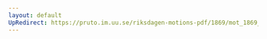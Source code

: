 ```yaml
---
layout: default
UpRedirect: https://pruto.im.uu.se/riksdagen-motions-pdf/1869/mot_1869__fk__30/mot_1869__fk__30-002.pdf
---
```

